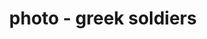 ---
layout: page
img: assets/img/gallery/greek_guards.jpg
title: photo - greek soldiers
published: false
image_only: true
disable_url: true
importance: 7
category: photos
---